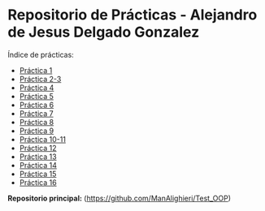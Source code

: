 # Repositorio de Prácticas - Alejandro de Jesus Delgado Gonzalez

Índice de prácticas:
- [Práctica 1](https://github.com/ManAlighieri/Test_OOP/tree/main/Practica%201)
- [Práctica 2-3](https://github.com/ManAlighieri/Test_OOP/tree/main/Practica%202-3)
- [Práctica 4](https://github.com/ManAlighieri/Test_OOP/tree/main/Practica%204)
- [Práctica 5](https://github.com/ManAlighieri/Test_OOP/tree/main/Practica%205)
- [Práctica 6](https://github.com/ManAlighieri/Test_OOP/tree/main/Practica%206)
- [Práctica 7](https://github.com/ManAlighieri/Test_OOP/tree/main/Practica%207)
- [Práctica 8](https://github.com/ManAlighieri/Test_OOP/tree/main/Practica%208)
- [Práctica 9](https://github.com/ManAlighieri/Test_OOP/tree/main/Practica%209)
- [Práctica 10-11](https://github.com/ManAlighieri/Test_OOP/tree/main/Practica%2010-11)
- [Práctica 12](https://github.com/ManAlighieri/Test_OOP/tree/main/Practica%2012)
- [Práctica 13](https://github.com/ManAlighieri/Test_OOP/tree/main/Practica%2013)
- [Práctica 14](https://github.com/ManAlighieri/Test_OOP/tree/main/Practica%2014)
- [Práctica 15](https://github.com/ManAlighieri/Test_OOP/tree/main/Practica%2015)
- [Práctica 16](https://github.com/ManAlighieri/Test_OOP/tree/main/Practica%2016)

**Repositorio principal:** (https://github.com/ManAlighieri/Test_OOP)
